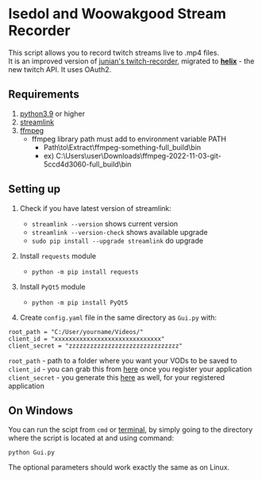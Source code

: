 # Isedol and Woowakgood Stream Recorder
This script allows you to record twitch streams live to .mp4 files.  
It is an improved version of [junian's twitch-recorder](https://gist.github.com/junian/b41dd8e544bf0e3980c971b0d015f5f6), migrated to [**helix**](https://dev.twitch.tv/docs/api) - the new twitch API. It uses OAuth2.
## Requirements
1. [python3.9](https://www.python.org/downloads/release/python-3913/) or higher  
2. [streamlink](https://streamlink.github.io/)  
3. [ffmpeg](https://ffmpeg.org/)
    * ffmpeg library path must add to environment variable PATH
        * Path\to\Extract\ffmpeg-something-full_build\bin 
        * ex) C:\Users\user\Downloads\ffmpeg-2022-11-03-git-5ccd4d3060-full_build\bin

## Setting up
1) Check if you have latest version of streamlink:
    * `streamlink --version` shows current version
    * `streamlink --version-check` shows available upgrade
    * `sudo pip install --upgrade streamlink` do upgrade

2) Install `requests` module
    * ```python -m pip install requests```  
3) Install `PyQt5` module
    * ```python -m pip install PyQt5```
4) Create `config.yaml` file in the same directory as `Gui.py` with:
```properties
root_path = "C:/User/yourname/Videos/"
client_id = "xxxxxxxxxxxxxxxxxxxxxxxxxxxxxx"
client_secret = "zzzzzzzzzzzzzzzzzzzzzzzzzzzzzzz"
```
`root_path` - path to a folder where you want your VODs to be saved to  
`client_id` - you can grab this from [here](https://dev.twitch.tv/console/apps) once you register your application  
`client_secret` - you generate this [here](https://dev.twitch.tv/console/apps) as well, for your registered application

## On Windows
You can run the scipt from `cmd` or [terminal](https://www.microsoft.com/en-us/p/windows-terminal/9n0dx20hk701?activetab=pivot:overviewtab), by simply going to the directory where the script is located at and using command:
```shell script
python Gui.py
```
The optional parameters should work exactly the same as on Linux.
